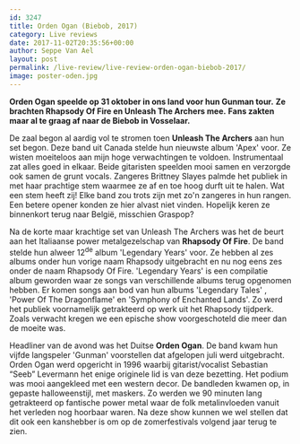 ```yaml
---
id: 3247
title: Orden Ogan (Biebob, 2017)
category: Live reviews
date: 2017-11-02T20:35:56+00:00
author: Seppe Van Ael
layout: post
permalink: /live-review/live-review-orden-ogan-biebob-2017/
image: poster-oden.jpg
---
```

**Orden Ogan speelde op 31 oktober in ons land voor hun Gunman tour.** **Ze brachten Rhapsody Of Fire en Unleash The Archers mee.** **Fans zakten maar al te graag af naar de Biebob in Vosselaar.**

De zaal begon al aardig vol te stromen toen **Unleash The Archers** aan hun set begon. Deze band uit Canada stelde hun nieuwste album 'Apex' voor. Ze wisten moeiteloos aan mijn hoge verwachtingen te voldoen. Instrumentaal zat alles goed in elkaar. Beide gitaristen speelden mooi samen en verzorgde ook samen de grunt vocals. Zangeres Brittney Slayes palmde het publiek in met haar prachtige stem waarmee ze af en toe hoog durft uit te halen. Wat een stem heeft zij! Elke band zou trots zijn met zo'n zangeres in hun rangen. Een betere opener konden ze hier alvast niet vinden. Hopelijk keren ze binnenkort terug naar België, misschien Graspop?

Na de korte maar krachtige set van Unleash The Archers was het de beurt aan het Italiaanse power metalgezelschap van **Rhapsody Of Fire**. De band stelde hun alweer 12<sup>de</sup> album 'Legendary Years' voor. Ze hebben al zes albums onder hun vorige naam Rhapsody uitgebracht en nu nog eens zes onder de naam Rhapsody Of Fire. 'Legendary Years' is een compilatie album geworden waar ze songs van verschillende albums terug opgenomen hebben. Er komen songs aan bod van hun albums 'Legendary Tales' , 'Power Of The Dragonflame' en 'Symphony of Enchanted Lands'. Zo werd het publiek voornamelijk getrakteerd op werk uit het Rhapsody tijdperk. Zoals verwacht kregen we een epische show voorgeschoteld die meer dan de moeite was.

Headliner van de avond was het Duitse **Orden Ogan**. De band kwam hun vijfde langspeler 'Gunman' voorstellen dat afgelopen juli werd uitgebracht. Orden Ogan werd opgericht in 1996 waarbij gitarist/vocalist Sebastian &#8220;Seeb&#8221; Levermann het enige originele lid is van deze bezetting. Het podium was mooi aangekleed met een western decor. De bandleden kwamen op, in gepaste halloweenstijl, met maskers. Zo werden we 90 minuten lang getrakteerd op fantische power metal waar de folk metalinvloeden vanuit het verleden nog hoorbaar waren. Na deze show kunnen we wel stellen dat dit ook een kanshebber is om op de zomerfestivals volgend jaar terug te zien.
